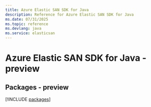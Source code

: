 ```yaml
---
title: Azure Elastic SAN SDK for Java
description: Reference for Azure Elastic SAN SDK for Java
ms.date: 07/31/2025
ms.topic: reference
ms.devlang: java
ms.service: elasticsan
---
```

# Azure Elastic SAN SDK for Java - preview
## Packages - preview
[!INCLUDE [packages](elastic-san-index.md)]
